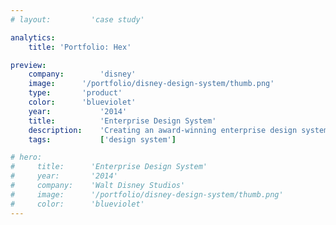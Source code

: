 ```yaml
---
# layout:         'case study'

analytics:
    title: 'Portfolio: Hex'

preview:
    company:        'disney'
    image:      '/portfolio/disney-design-system/thumb.png'
    type:       'product'
    color:      'blueviolet'
    year:           '2014'
    title:          'Enterprise Design System'
    description:    'Creating an award-winning enterprise design system.'
    tags:           ['design system']

# hero:
#     title:      'Enterprise Design System'
#     year:       '2014'
#     company:    'Walt Disney Studios'
#     image:      '/portfolio/disney-design-system/thumb.png'
#     color:      'blueviolet'
---
```


<script setup>
    // import AwardList from '../../components/AwardList.vue'
    // import _ from 'lodash'
    // import { data as awardsData } from '../../awards/awards.data'

    // const awards = _.filter(awardsData, ['project', 'DisneyDesignSystem'])
    import Page from './disney-design-system.vue'
</script>
<Page></Page>
<!-- ## Challenge
The business of Disney Studios depends on custom internal enterprise applications. These applications should look and behave consistently as if they were originally created as a part of the same product suite. With hundreds of these mission critical applications, created by various people across many years, consistency is nonexistent. Efficiency and effectiveness from both business operations and product development both suffer because of this.

## Process
I championed the need for a design system to make the suite of enterprise applications consistent and show measurable improvements with users, business operations and product development.

After gaining leadership buy-in, I formed and led a cross-functional steering committee that maintained the overall vision and identified the product, technical, experience, and operational requirements.

## Outcome
We launched a full design system for Disney Studio’s entire suite of proprietary enterprise tools. It included guidelines, design resources, patterns and an Angular UI framework so designers, engineers, and product can all benefit.

Post-launch, it increased the speed of product development, established cross-product consistency, and increased overall user satisfaction with the enterprise products. It was even adopted by other Disney segments including ABC, ESPN, and Disney Interactive.

## Role
I founded and owned and program from concept to launch. Afterwards, I was the stakeholder as it transitioned to a larger team and released subsequent versions.

## Awards
<AwardList :data="awards"></AwardList> -->